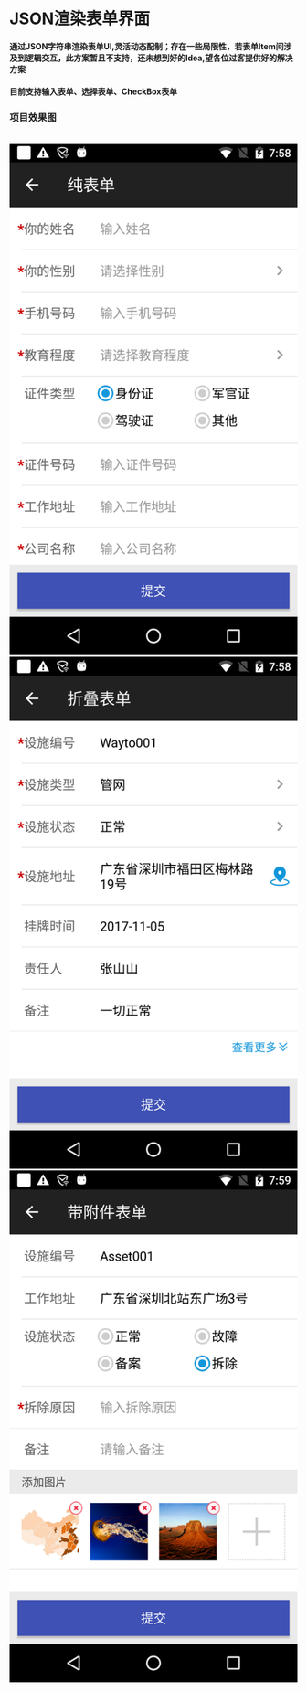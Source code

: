 # JSON渲染表单界面
#### 通过JSON字符串渲染表单UI,灵活动态配制；存在一些局限性，若表单Item间涉及到逻辑交互，此方案暂且不支持，还未想到好的Idea,望各位过客提供好的解决方案
#### 目前支持输入表单、选择表单、CheckBox表单

### 项目效果图
<div class="tutorial-mock">
  <img src="./i1.png" />
  <img src="./i2.png" />
  <img src="./i3.png" />
</div>